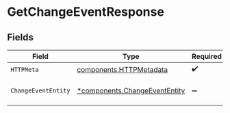 # GetChangeEventResponse


## Fields

| Field                                                                         | Type                                                                          | Required                                                                      | Description                                                                   |
| ----------------------------------------------------------------------------- | ----------------------------------------------------------------------------- | ----------------------------------------------------------------------------- | ----------------------------------------------------------------------------- |
| `HTTPMeta`                                                                    | [components.HTTPMetadata](../../models/components/httpmetadata.md)            | :heavy_check_mark:                                                            | N/A                                                                           |
| `ChangeEventEntity`                                                           | [*components.ChangeEventEntity](../../models/components/changeevententity.md) | :heavy_minus_sign:                                                            | Retrieve a change event                                                       |